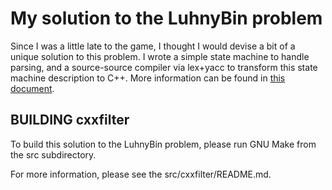My solution to the LuhnyBin problem
===================================

Since I was a little late to the game, I thought I would devise a bit of a
unique solution to this problem.  I wrote a simple state machine to handle
parsing, and a source-source compiler via lex+yacc to transform this state
machine description to C++.  More information can be found in [this
document][cxxfilter_doc].

BUILDING cxxfilter
------------------

To build this solution to the LuhnyBin problem, please run GNU Make from the
src subdirectory.

For more information, please see the src/cxxfilter/README.md.

[cxxfilter_doc]: blob/master/src/cxxfilter/README.md "cxxfilter source documentation"
